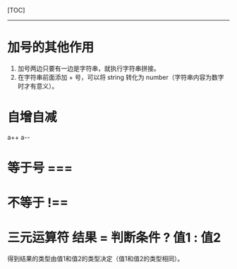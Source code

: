 [TOC]

---

# 加号的其他作用

1. 加号两边只要有一边是字符串，就执行字符串拼接。
2. 在字符串前面添加 + 号，可以将 string 转化为 number（字符串内容为数字时才有意义）。

# 自增自减

a++      a--

# 等于号 ===

# 不等于 !==

# 三元运算符 结果 = 判断条件 ? 值1 : 值2

得到结果的类型由值1和值2的类型决定（值1和值2的类型相同）。

